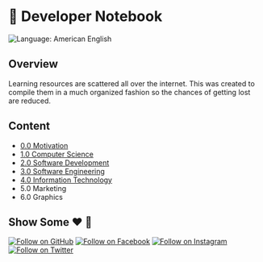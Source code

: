 # 📘 Developer Notebook

![Language: American English](https://img.shields.io/badge/language-american%20english-red.svg)

## Overview

Learning resources are scattered all over the internet. This was created to compile them in a much organized fashion so the chances of getting lost are reduced.

## Content

- [0.0 Motivation](./0.0_Motivation.md)
- [1.0 Computer Science](./1.0_Computer_Science.md)
- [2.0 Software Development](./2.0_Software_Development.md)
- [3.0 Software Engineering](./3.0_Software_Engineering.md)
- [4.0 Information Technology](./4.0_Information_Technology.md)
- 5.0 Marketing
- 6.0 Graphics

## Show Some :heart: :wave:

[![Follow on GitHub](https://img.shields.io/github/followers/cefjoeii.svg?style=social&label=Follow)](https://github.com/cefjoeii)
[![Follow on Facebook](https://img.shields.io/badge/Follow%20%40cefjoeii%20on-Facebook-%233C5A99.svg)](https://facebook.com/cefjoeii)
[![Follow on Instagram](https://img.shields.io/badge/Follow%20%40cefjoeii%20on-Instagram-C13584.svg)](https://instagram.com/cefjoeii)
[![Follow on Twitter](https://img.shields.io/twitter/follow/cefjoeii.svg?style=social)](https://twitter.com/cefjoeii)
